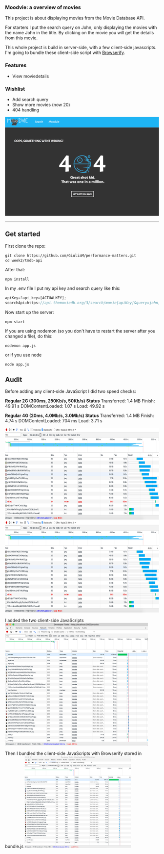 ### Moodvie: a overview of movies

This project is about displaying movies from the Movie Database API.

For starters I put the search query on John, only displaying the movies with the name John in the title.
By clicking on the movie you will get the details from this movie.

This whole project is build in server-side, with a few client-side javascripts. I'm going to bundle these client-side script with [Browserify](https://www.npmjs.com/package/browserify).


### Features
- View moviedetails

### Wishlist
- Add search query
- Show more movies (now 20)
- 404 handling

<img src="img/404h.png" alt="404 page"/>

---

## Get started
First clone the repo:
```git
git clone https://github.com/GiuliaM/performance-matters.git
cd week2/tmdb-api
```

After that:

```git
npm install
```

In my .env file I put my api key and search query like this:
```javascript
apiKey=?api_key=[ACTUALKEY];
searchApi=https://api.themoviedb.org/3/search/movie[apiKey]&query=john;

```

Now start up the server:
```git
npm start
```

If you are using nodemon (so you don't have to restart the server after you changed a file), do this:
```git
nodemon app.js
```
or if you use node
```git
node app.js
```

## Audit
Before adding any client-side JavaScript I did two speed checks:

**Regular 2G (300ms, 250Kb/s, 50Kb/s)**
**Status**
Transferred: 1.4 MB
Finish: 49.91 s
DOMContentLoaded: 1.07 s
Load: 49.92 s

**Regular 4G (20ms, 4.0Mb/s, 3.0Mb/s)**
**Status**
Transferred: 1.4 MB
Finish: 4.74 s
DOMContentLoaded: 704 ms
Load: 3.71 s

<img src="img/nojs2g.png" alt="speed without client-side JavaScript 2G" height="300px">
<img src="img/nojs2g.png" alt="speed without client-side JavaScript 2G" height="300px">

I added the two client-side JavaScripts
<img src="img/dateNameJsAdded.png" alt="speed with client-side JavaScript" height="400px">

Then I bundled the client-side JavaScripts with Browserify stored in bundle.js
<img src="img/bundleJS.png" alt="speed with client-side JavaScript" height="300px">
